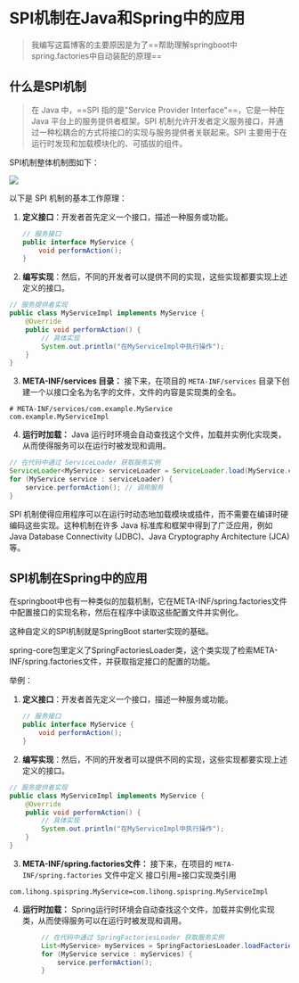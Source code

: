 # SPI机制在Java和Spring中的应用

>我编写这篇博客的主要原因是为了==帮助理解springboot中spring.factories中自动装配的原理==

## 什么是SPI机制

>在 Java 中，==SPI 指的是"Service Provider Interface"==，它是一种在 Java 平台上的服务提供者框架。SPI 机制允许开发者定义服务接口，并通过一种松耦合的方式将接口的实现与服务提供者关联起来。SPI 主要用于在运行时发现和加载模块化的、可插拔的组件。

SPI机制整体机制图如下：

![](https://github.com/lihongzy/spi/edit/master/assets/Java%20SPI%E6%9C%BA%E5%88%B6.jpg)

以下是 SPI 机制的基本工作原理：

1. **定义接口**：开发者首先定义一个接口，描述一种服务或功能。

   ```java
   // 服务接口
   public interface MyService {
       void performAction();
   }
   ```

2. **编写实现**：然后，不同的开发者可以提供不同的实现，这些实现都要实现上述定义的接口。

```java
// 服务提供者实现
public class MyServiceImpl implements MyService {
    @Override
    public void performAction() {
        // 具体实现
        System.out.println("在MyServiceImpl中执行操作");
    }
}
```

3.  **META-INF/services 目录：** 接下来，在项目的 `META-INF/services` 目录下创建一个以接口全名为名字的文件，文件的内容是实现类的全名。

```shell
# META-INF/services/com.example.MyService
com.example.MyServiceImpl
```

4. **运行时加载：** Java 运行时环境会自动查找这个文件，加载并实例化实现类，从而使得服务可以在运行时被发现和调用。

```java
// 在代码中通过 ServiceLoader 获取服务实例
ServiceLoader<MyService> serviceLoader = ServiceLoader.load(MyService.class);
for (MyService service : serviceLoader) {
    service.performAction(); // 调用服务
}
```

SPI 机制使得应用程序可以在运行时动态地加载模块或插件，而不需要在编译时硬编码这些实现。这种机制在许多 Java 标准库和框架中得到了广泛应用，例如 Java Database Connectivity (JDBC)、Java Cryptography Architecture (JCA) 等。

## SPI机制在Spring中的应用

在springboot中也有一种类似的加载机制，它在META-INF/spring.factories文件中配置接口的实现名称，然后在程序中读取这些配置文件并实例化。

这种自定义的SPI机制就是SpringBoot starter实现的基础。

spring-core包里定义了SpringFactoriesLoader类，这个类实现了检索META-INF/spring.factories文件，并获取指定接口的配置的功能。

举例：

1. **定义接口**：开发者首先定义一个接口，描述一种服务或功能。

   ```java
   // 服务接口
   public interface MyService {
       void performAction();
   }
   ```

2. **编写实现**：然后，不同的开发者可以提供不同的实现，这些实现都要实现上述定义的接口。

```java
// 服务提供者实现
public class MyServiceImpl implements MyService {
    @Override
    public void performAction() {
        // 具体实现
        System.out.println("在MyServiceImpl中执行操作");
    }
}
```

3.  **META-INF/spring.factories文件：** 接下来，在项目的 `META-INF/spring.factories` 文件中定义 接口引用=接口实现类引用

```shell
com.lihong.spispring.MyService=com.lihong.spispring.MyServiceImpl
```

4. **运行时加载：** Spring运行时环境会自动查找这个文件，加载并实例化实现类，从而使得服务可以在运行时被发现和调用。

```java
        // 在代码中通过 SpringFactoriesLoader 获取服务实例
        List<MyService> myServices = SpringFactoriesLoader.loadFactories(MyService.class, Thread.currentThread().getContextClassLoader());
        for (MyService service : myServices) {
            service.performAction();
        }
```

